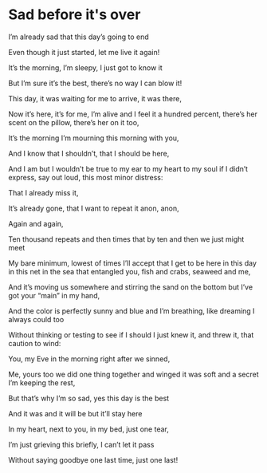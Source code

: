 # Sad before it's over

I’m already sad that this day’s going to end

Even though it just started, let me live it again!

It’s the morning, I’m sleepy, I just got to know it

But I’m sure it’s the best, there’s no way I can blow it!

This day, it was waiting for me to arrive, it was there,

Now it’s here, it’s for me, I’m alive and I feel it a hundred percent, there’s her  scent on the pillow, there’s her on it too,

It’s the morning I’m mourning this morning with you,

And I know that I shouldn’t, that I should be here,

And I am but I wouldn’t be true to my ear to my heart to my soul if I didn’t express, say out loud, this most minor distress:

That I already miss it,

It’s already gone, that I want to repeat it anon, anon,

Again and again,

Ten thousand repeats and then times that by ten and then we just might meet

My bare minimum, lowest of times I’ll accept that I get to be here in this day in this net in the sea that entangled you, fish and crabs, seaweed and me,

And it’s moving us somewhere and stirring the sand on the bottom but I’ve got your “main” in my hand,

And the color is perfectly sunny and blue and I’m breathing, like dreaming I always could too

Without thinking or testing to see if I should I just knew it, and threw it, that caution to wind:

You, my Eve in the morning right after we sinned,

Me, yours too we did one thing together and winged it was soft and a secret I’m keeping the rest,

But that’s why I’m so sad, yes this day is the best

And it was and it will be but it’ll stay here

In my heart, next to you, in my bed, just one tear,

I’m just grieving this briefly, I can’t let it pass

Without saying goodbye one last time, just one last!
